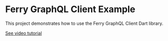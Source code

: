 # Ferry GraphQL Client Example

This project demonstrates how to use the Ferry GraphQL Client Dart library.

[See video tutorial](https://youtu.be/e_5m-LmWaro)